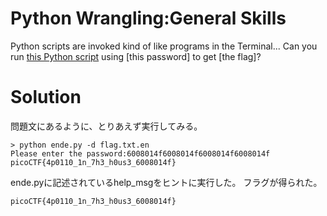 # Python Wrangling:General Skills

Python scripts are invoked kind of like programs in the Terminal... Can you run [this Python script]() using [this password] to get [the flag]?

# Solution
問題文にあるように、とりあえず実行してみる。
```
> python ende.py -d flag.txt.en
Please enter the password:6008014f6008014f6008014f6008014f
picoCTF{4p0110_1n_7h3_h0us3_6008014f}
```
ende.pyに記述されているhelp_msgをヒントに実行した。
フラグが得られた。

`picoCTF{4p0110_1n_7h3_h0us3_6008014f}`
